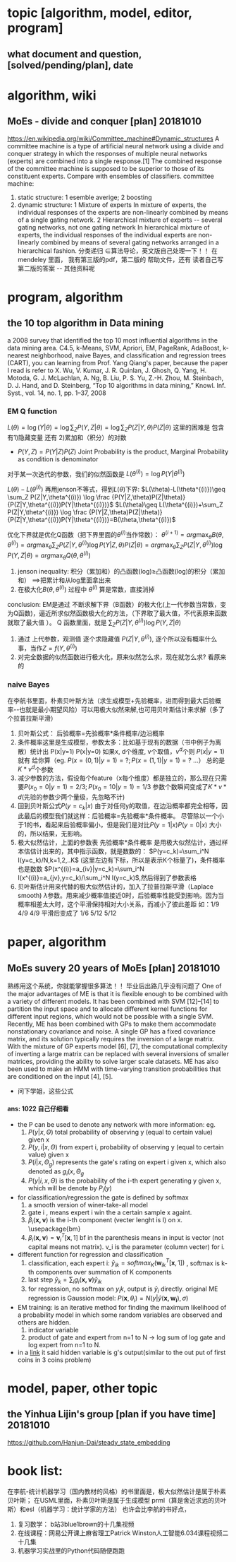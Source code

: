 # topic [algorithm, model, editor, program]
## what document and question, [solved/pending/plan], date


# algorithm, wiki
## MoEs - divide and conquer [plan] 20181010
https://en.wikipedia.org/wiki/Committee_machine#Dynamic_structures
A committee machine is a type of artificial neural network using a divide and conquer strategy in which the responses of multiple neural networks (experts) are combined into a single response.[1] The combined response of the committee machine is supposed to be superior to those of its constituent experts. Compare with ensembles of classifiers.
committee machine: 
1. static structure:  1 esemble averige; 2 boosting 
2. dynamic structure:
1 Mixture of experts
In mixture of experts, the individual responses of the experts are non-linearly combined by means of a single gating network.
2 Hierarchical mixture of experts -- several gating networks, not one gating network
In hierarchical mixture of experts, the individual responses of the individual experts are non-linearly combined by means of several gating networks arranged in a hierarchical fashion.
分类递归 $\in$算法导论，英文版自己处理一下！！  在 mendeley 里面， 我有第三版的pdf，第二版的 帮助文件，还有 读者自己写第二版的答案 -- 其他资料呢


# program, algorithm
## the 10 top algorithm in Data mining
a 2008 survey that identified the top 10 most influential algorithms in the data mining area. C4.5, k-Means, SVM, Apriori, EM, PageRank, AdaBoost, k-nearest neighborhood, naive Bayes, and classification and regression trees (CART), you can learning from Prof. Yang Qiang's paper, because the paper I read is refer to X. Wu, V. Kumar, J. R. Quinlan, J. Ghosh, Q. Yang, H. Motoda, G. J. McLachlan, A. Ng, B. Liu, P. S. Yu, Z.-H. Zhou, M. Steinbach, D. J. Hand, and D. Steinberg, “Top 10 algorithms in data mining,” Knowl. Inf. Syst., vol. 14, no. 1, pp. 1–37, 2008
### EM Q function
$L(\theta)=\log(Y|\theta)=\log\sum_ZP(Y,Z|\theta)=\log\sum_Z P(Z|Y,\theta)P(Z|\theta)$ 这里的困难是 包含有1)隐藏变量 还有 2)累加和（积分）的对数

   - $P(Y,Z)=P(Y|Z)P(Z)$ Joint Probability is the product, Marginal Probability as condition is denominator

对于某一次迭代的参数，我们的似然函数是 $L(\theta^{(i)})=\log P(Y|\theta^{(i)})$

$L(\theta)-L(\theta^{(i)})$ 再用jenson不等式，得到$L(\theta)$下界:
$L(\theta)-L(\theta^{(i)})\geq \sum_Z P(Z|Y,\theta^{(i)}) \log \frac {P(Y|Z,\theta)P(Z|\theta)} {P(Z|Y,\theta^{(i)})P(Y|\theta^{(i)})}$
$L(\theta)\geq L(\theta^{(i)})+\sum_Z P(Z|Y,\theta^{(i)}) \log \frac {P(Y|Z,\theta)P(Z|\theta)} {P(Z|Y,\theta^{(i)})P(Y|\theta^{(i)})}=B(\theta,\theta^{(i)})$

优化下界就是优化Q函数（把下界里面的$\theta^{(i)}$当作常数）：
$\theta^{(i+1)}=arg\max_\theta B(\theta,\theta^{(i)})=arg\max_\theta \sum_Z P(Z|Y,\theta^{(i)}) \log P(Y|Z,\theta)P(Z|\theta)=arg\max_\theta \sum_Z P(Z|Y,\theta^{(i)}) \log P(Y,Z|\theta) = arg\max_\theta Q(\theta,\theta^{(i)})$
  1. jenson inequality: 积分（累加和）的凸函数(log)$\geq$凸函数(log)的积分（累加和） ==>把累计和从log里面拿出来
  1. 在极大化$B(\theta,\theta^{(i)})$ 过程中 $\theta^{(i)}$ 算是常数，直接消掉

conclusion: EM是通过 不断求解下界（B函数）的极大化(上一代参数当常数，变为Q函数)，逼近所求似然函数极大化的方法，（下界取了最大值，不代表原来函数就取了最大值 ）。 Q 函数里面，就是 $\sum_Z P(Z|Y,\theta^{(i)}) \log P(Y,Z|\theta)$
  1. 通过 上代参数，观测值 逐个求隐藏值 $P(Z|Y,\theta^{(i)})$, 逐个所以没有概率什么事，当作$Z=f(Y,\theta^{(i)})$
  1. 对完全数据的似然函数进行极大化，原来似然怎么求，现在就怎么求? 看原来的

### naive Bayes
在李航书里面，朴素贝叶斯方法（求生成模型+先验概率，进而得到最大后验概率--也就是最小期望风险）可以用极大似然来解,也可用贝叶斯估计来求解（多了个拉普拉斯平滑）
1. 贝叶斯公式： 后验概率=先验概率*条件概率/边沿概率
2. 条件概率这里是生成模型，参数太多：比如基于现有的数据（书中例子为离散）统计出 P(x|y=1) P(x|y=0) 如果x, d个维度, v个取值，$v^d$个则 $P(x|y=1)$ 就有 给你算（eg. $P(x=(0,1)|y=1)=?; P(x=(1,1)|y=1)=?$ ...） 总的是 $K*v^d$个参数
3. 减少参数的方法，假设每个feature（x每个维度）都是独立的，那么现在只需要$P(x_0=0|y=1)=2/3; P(x_0=10|y=1)=1/3$  参数个数瞬间变成了$K*v*d$(先验的参数少两个量级，先忽略不计)
4. 回到贝叶斯公式$P(y=c_k|x)$ 由于对任何y的取值，在边沿概率都完全相等，因此最后的模型我们就这样：后验概率=先验概率*条件概率。 尽管除以一个小于1的书，看起来后验概率偏小，但是我们是对比$P(y=1|x) P(y=0|x)$ 大小的，所以结果，无影响。 
5. 极大似然估计，上面的参数表 先验概率*条件概率 是用极大似然估计，通过样本估估计出来的，其中指示函数，就是数数的： $P(y=c_k)=\sum_i^N I(y=c_k)/N,k=1,2,..K$ (这里左边有下标，所以是表示K个标量了)，条件概率也是数数 $P(x^{(i)}=a_{iv}|y=c_k)=\sum_i^N I(x^{(i)}=a_{jv},y=c_k)/\sum_i^N I(y=c_k)$,然后得到了参数表格
6. 贝叶斯估计用来代替的极大似然估计的，加入了拉普拉斯平滑（Laplace smooth) $\lambda$参数。用来减少概率值接近0时，后验概率性能受到影响。因为当概率相差太大时，这个平滑保持相对大小关系，而减小了彼此差距 如：1/9 4/9 4/9 平滑后变成了 1/6 5/12 5/12


# paper, algorithm
## MoEs suvery 20 years of MoEs [plan] 20181010
熟练用这个系统，你就能掌握很多算法！！ 毕业后出路几乎没有问题了
One of the major advantages of ME is that it is flexible
enough to be combined with a variety of different models. It has been combined with SVM [12]–[14] to partition the input space and to allocate different kernel functions for different input regions, which would not be possible with a single SVM. Recently, ME has been combined with GPs to make them accommodate nonstationary covariance and noise. A single GP has a fixed covariance matrix, and its solution typically requires the inversion of a large matrix. With the mixture of GP experts model [6], [7], the computational complexity of inverting a large matrix can be replaced with several inversions of smaller matrices, providing the ability to solve larger scale datasets. ME has also been used to make an HMM with time-varying transition probabilities that are conditioned on the input [4], [5].
- 问下学姐，这些公式
#### ans: 1022 自己仔细看
- the P can be used to denote any network with more information: eg.
    1. $P(y|x,\Theta)$ total probability of observing y (equal to certain value) given x
    2. $P(y,i|x,\Theta)$ from expert i, probability of observing y (equal to certain value) given x
    3. $P(i|x,\Theta_g)$ represents the gate's rating on expert i given x, which also denoted as $g_i(x,\Theta_g$
    4. $P(y|i,x,\Theta)$ is the probability of the i-th expert generating y given x, which will be denote by $P_i(y)$
- for classification/regression the gate is defined by softmax
    1. a smooth version of winer-take-all model
    2. gate i , means expert i win the a certain sample x againt. 
    3. $\beta_i(\mathbf{x,v})$ is the i-th component (vecter lenght is I) on x.      \usepackage{bm}    
    4. $\beta_i(\mathbf{x,v})=\mathbf v_i^T[\mathbf x, 1]$  bf in the parenthesis means in input is vector (not capital means not matrix).   v_i is the parameter (column vecter) for i. 
- different function for regression and classification
    1. classification, each expert i: $\hat y_{ik}=softmax_K(\mathbf w_{ik}^T[\mathbf x, 1])$ , softmax is k-th components over summation of K components
    2. last step $\hat y_k=\sum_i g_i(\mathbf{x,v})\hat y_{ik}$
    3. for regression, no softmax on $y_ik$, output is $\hat y_i$ directly. original ME regression is Gaussion model: $P(\mathbf x,\theta_i)=N(y|\hat y(\mathbf {x,w_i}), \sigma)$
- EM training: is an iterative method for finding the maximum likelihood of a probability model in which some random variables are observed and others are hidden.
    1. indicator variable
    2. product of gate and expert from n=1 to N $\to$ log sum of log gate and log expert from n=1 to N.
- in a [link](https://people.cs.pitt.edu/~milos/courses/cs2750-Spring03/lectures/class20.pdf)  it said hidden variable is g's output(similar to the out put of first coins in 3 coins problem)

# model, paper, other topic
## the Yinhua Lijin's group [plan if you have time] 20181010
https://github.com/Hanjun-Dai/steady_state_embedding

# book list:
在李航-统计机器学习（国内教材的风格）的书里面是，极大似然估计是属于朴素贝叶斯； 在USML里面，朴素贝叶斯是属于生成模型 
prml（算是舍近求远的贝叶斯）和esl（机器学习：统计学家的方法） 也许会比李航的书好点，
1. 复习数学： b站3blue1brown的十几集视频
2. 在线课程：网易公开课上麻省理工Patrick Winston人工智能6.034课程视频二十几集
3. 机器学习实战里的Python代码随便跑跑